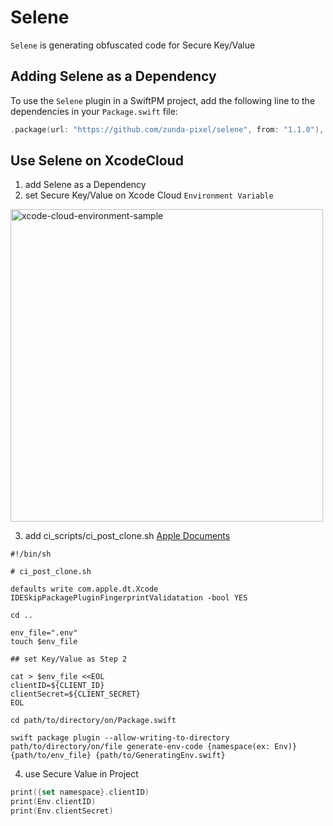 # Selene

`Selene` is generating obfuscated code for Secure Key/Value

## Adding Selene as a Dependency

To use the `Selene` plugin in a SwiftPM project, 
add the following line to the dependencies in your `Package.swift` file:

```swift
.package(url: "https://github.com/zunda-pixel/selene", from: "1.1.0"),
```

## Use Selene on XcodeCloud

1. add Selene as a Dependency
2. set Secure Key/Value on Xcode Cloud `Environment Variable`

<img width="500" alt="xcode-cloud-environment-sample" src="https://github.com/zunda-pixel/GenEnvCode/assets/47569369/09753556-f470-4ecd-b1e5-3aa00fa1f81f">

3. add ci_scripts/ci_post_clone.sh [Apple Documents](https://developer.apple.com/documentation/xcode/writing-custom-build-scripts)

```shell
#!/bin/sh

# ci_post_clone.sh

defaults write com.apple.dt.Xcode IDESkipPackagePluginFingerprintValidatation -bool YES

cd ..

env_file=".env"
touch $env_file

## set Key/Value as Step 2

cat > $env_file <<EOL
clientID=${CLIENT_ID}
clientSecret=${CLIENT_SECRET}
EOL

cd path/to/directory/on/Package.swift

swift package plugin --allow-writing-to-directory path/to/directory/on/file generate-env-code {namespace(ex: Env)} {path/to/env_file} {path/to/GeneratingEnv.swift}
```

4. use Secure Value in Project

```swift
print({set namespace}.clientID)
print(Env.clientID)
print(Env.clientSecret)
```
